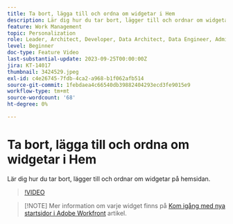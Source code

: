 ```yaml
---
title: Ta bort, lägga till och ordna om widgetar i Hem
description: Lär dig hur du tar bort, lägger till och ordnar om widgetar på hemsidan.
feature: Work Management
topic: Personalization
role: Leader, Architect, Developer, Data Architect, Data Engineer, Admin, User
level: Beginner
doc-type: Feature Video
last-substantial-update: 2023-09-25T00:00:00Z
jira: KT-14017
thumbnail: 3424529.jpeg
exl-id: c4e26745-7fdb-4ca2-a968-b1f062afb514
source-git-commit: 1febdaea4c66540db39882404293ecd3fe9015e9
workflow-type: tm+mt
source-wordcount: '68'
ht-degree: 0%

---
```


# Ta bort, lägga till och ordna om widgetar i Hem

Lär dig hur du tar bort, lägger till och ordnar om widgetar på hemsidan.

>[!VIDEO](https://video.tv.adobe.com/v/3424529/?quality=12&learn=on)


>[!NOTE] Mer information om varje widget finns på [Kom igång med nya startsidor i Adobe Workfront](https://experienceleague.adobe.com/docs/workfront/using/basics/home/new-home/get-started-with-new-home.html?lang=en) artikel.